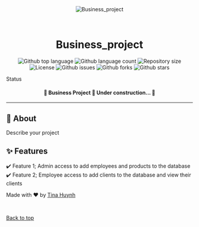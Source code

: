 <div align="center" id="top"> 
  <img src="./.github/app.gif" alt="Business_project" />

  &#xa0;

</div>

<h1 align="center">Business_project</h1>

<p align="center">
  <img alt="Github top language" src="https://img.shields.io/github/languages/top/tmchuynh/business_project?color=56BEB8">

  <img alt="Github language count" src="https://img.shields.io/github/languages/count/tmchuynh/business_project?color=56BEB8">

  <img alt="Repository size" src="https://img.shields.io/github/repo-size/tmchuynh/business_project?color=56BEB8">

  <img alt="License" src="https://img.shields.io/github/license/tmchuynh/business_project?color=56BEB8">

  <img alt="Github issues" src="https://img.shields.io/github/issues/tmchuynh/business_project?color=56BEB8" />

  <img alt="Github forks" src="https://img.shields.io/github/forks/tmchuynh/business_project?color=56BEB8" />

  <img alt="Github stars" src="https://img.shields.io/github/stars/tmchuynh/business_project?color=56BEB8" />
</p>

Status

<h4 align="center"> 
	🚧  Business Project 🚀 Under construction...  🚧
</h4> 

<hr>


## :dart: About ##

Describe your project

## :sparkles: Features ##

:heavy_check_mark: Feature 1; Admin access to add employees and products to the database
:heavy_check_mark: Feature 2; Employee access to add clients to the database and view their clients
<!-- :heavy_check_mark: Feature 3; Client access to access and purchase products
:heavy_check_mark: Feature 4; Client access to view and manage invoice transactions
:heavy_check_mark: Feature 5; Admin access to assign employees to work on projects for clients
:heavy_check_mark: Feature 6; Employee access to view in progress projects to send to clients
:heavy_check_mark: Feature 7; Employee access to view their clients' invoice transactions -->


Made with :heart: by <a href="https://github.com/tmchuynh" target="_blank">Tina Huynh</a>

&#xa0;

<a href="#top">Back to top</a>
